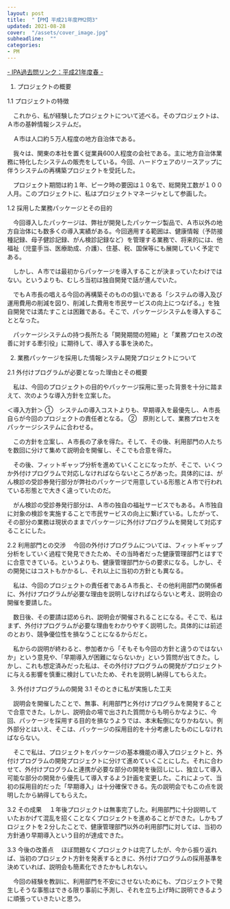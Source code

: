 ```yaml
---
layout: post
title:  "【PM】平成21年度PM2問3"
updated: 2021-08-28
cover:  "/assets/cover_image.jpg"
subheadline:  ""
categories: 
- PM
---
```


[- IPA過去問リンク：平成21年度春](https://www.jitec.ipa.go.jp/1_04hanni_sukiru/mondai_kaitou_2009h21.html#21haru)[ -](https://www.shoeisha.co.jp/book/pages/9784798167817/2010-3/)

1. プロジェクトの概要

1.1 プロジェクトの特徴

　これから、私が経験したプロジェクトについて述べる。そのプロジェクトは、Ａ市の基幹情報システムだ。

　Ａ市は人口約５万人程度の地方自治体である。

　我々は、関東の本社を置く従業員600人程度の会社である。主に地方自治体業務に特化したシステムの販売をしている。今回、ハードウェアのリースアップに伴うシステムの再構築プロジェクトを受託した。

　プロジェクト期間は約１年、ピーク時の要因は１０名で、総開発工数が１００人月。このプロジェクトに、私はプロジェクトマネージャとして参画した。

1.2 採用した業務パッケージとその目的

　今回導入したパッケージは、弊社が開発したパッケージ製品で、Ａ市以外の地方自治体にも数多くの導入実績がある。今回適用する範囲は、健康情報（予防接種記録、母子健診記録、がん検診記録など）を管理する業務で、将来的には、他福祉（児童手当、医療助成、介護）、住基、税、国保等にも展開していく予定である。

　しかし、Ａ市では最初からパッケージを導入することが決まっていたわけではない。というよりも、むしろ当初は独自開発で話が進んでいた。

　でもＡ市長の唱える今回の再構築そのものの狙いである「システムの導入及び運用費用の削減を図り、削減した費用を市民サービスの向上につなげる。」を独自開発では満たすことは困難である。そこで、パッケージシステムを導入することとなった。

　パッケージシステムの持つ長所たる「開発期間の短縮」と「業務プロセスの改善に対する牽引役」に期待して、導入する事を決めた。

2. 業務パッケージを採用した情報システム開発プロジェクトについて

2.1 外付けプログラムが必要となった理由とその概要

　私は、今回のプロジェクトの目的やパッケージ採用に至った背景を十分に踏まえて、次のような導入方針を立案した。

＜導入方針＞
①　システムの導入コストよりも、早期導入を最優先し、Ａ市長自らが今回のプロジェクトの責任者となる。
②　原則として、業務プロセスをパッケージシステムに合わせる。

　この方針を立案し、Ａ市長の了承を得た。そして、その後、利用部門の人たちを数回に分けて集めて説明会を開催し、そこでも合意を得た。

　その後、フィットギャップ分析を進めていくことになったが、そこで、いくつか外付けプログラムで対応しなければならないところがあった。具体的には、がん検診の受診券発行部分が弊社のパッケージで用意している形態とＡ市で行われている形態とで大きく違っていたのだ。

　がん検診の受診券発行部分は、Ａ市の独自の福祉サービスでもある。Ａ市独自に対象の検診を実施することで市民サービスの向上に繋げている。したがって、その部分の業務は現状のままでパッケージに外付けプログラムを開発して対応することにした。

2.2 利用部門との交渉
　今回の外付けプログラムについては、フィットギャップ分析をしていく過程で発見できたため、その当時者だった健康管理部門とはすでに合意できている。というよりも、健康管理部門からの要求になる。しかし、その開発にはコストもかかるし、それ以上に当初の方針とも異なる。

　私は、今回のプロジェクトの責任者であるＡ市長と、その他利用部門の関係者に、外付けプログラムが必要な理由を説明しなければならないと考え、説明会の開催を要請した。

　数日後、その要請は認められ、説明会が開催されることになる。そこで、私はまず、外付けプログラムが必要な理由をわかりやすく説明した。具体的には前述のとおり、競争優位性を損なうことになるからだと。

　私からの説明が終わると、参加者から「そもそも今回の方針と違うのではないか」という意見や、「早期導入が困難にならないか」という質問が出てきた。しかし、これも想定済みだった私は、その外付けプログラムの開発がプロジェクトに与える影響を慎重に検討していたため、それを説明し納得してもらえた。

3. 外付けプログラムの開発
3.1 そのときに私が実施した工夫

　説明会を開催したことで、無事、利用部門と外付けプログラムを開発することで合意できた。しかし、説明会の場で出された質問からも明らかなように、今回、パッケージを採用する目的を損なうようでは、本末転倒になりかねない。例外部分とはいえ、そこは、パッケージの採用目的を十分考慮したものにしなければならない。

　そこで私は、プロジェクトをパッケージの基本機能の導入プロジェクトと、外付けプログラムの開発プロジェクトに分けて進めていくことにした。それに合わせて、外付けプログラムと連携が必要な部分の開発を後回しにし、独立して導入可能な部分の開発から優先して導入するよう計画を変更した。これによって、当初の採用目的だった「早期導入」は十分確保できる。先の説明会でもこの点を説明したから納得してもらえた。

3.2 その成果
　１年後プロジェクトは無事完了した。利用部門に十分説明していたおかげて混乱を招くことなくプロジェクトを進めることができた。しかもプロジェクトを２分したことで、健康管理部門以外の利用部門に対しては、当初の方針通り早期導入という目的が達成できた。

3.3 今後の改善点
　ほぼ問題なくプロジェクトは完了したが、今から振り返れば、当初のプロジェクト方針を発表するときに、外付けプログラムの採用基準を決めていれば、説明会も簡素化できたかもしれない。

　今回の経験を教訓に、利用部門を不安にさせないためにも、プロジェクトで発生しそうな事態はできる限り事前に予測し、それを立ち上げ時に説明できるように頑張っていきたいと思う。